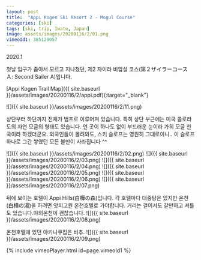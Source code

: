 ```yaml
---
layout: post
title:  "Appi Kogen Ski Resort 2 - Mogul Course"
categories: [ski]
tags: [ski, trip, Iwate, Japan]
image: assets/images/20200116/2/01.png
vimeoId1: 385129057
---
```


2020.1 

첫날 입구가 좁아서 모르고 지나쳤던, 제2 자이라 비압설 코스(第２ザイラーコース Ａ: Second Sailer A)입니다.

[Appi Kogen Trail Map]({{ site.baseurl }}/assets/images/20200116/2/appi.pdf){:target="_blank"}

![]({{ site.baseurl }}/assets/images/20200116/2/11.png)

상단부터 하단까지 전체가 범프로 이루어져 있습니다.
특히 상단 부근에는 미국 콜로라도의 자연 모글의 형태도 있습니다.
언 곳이 하나도 없이 부드러운 눈이라 가히 모글 천국이라 하겠더군요.
외국인들이 몰려와도, 스키 슬로프는 영원히 그대로이니.. 
이 슬로프 하나로 그간 쌓였던 모든 불만이 사라집니다 ^^

![]({{ site.baseurl }}/assets/images/20200116/2/02.png)
![]({{ site.baseurl }}/assets/images/20200116/2/03.png)
![]({{ site.baseurl }}/assets/images/20200116/2/04.png)
![]({{ site.baseurl }}/assets/images/20200116/2/05.png)
![]({{ site.baseurl }}/assets/images/20200116/2/06.png)
![]({{ site.baseurl }}/assets/images/20200116/2/07.png)

뒤에 보이는 호텔이 Appi Hills(白樺の森)입니다. 
각 호텔마다 대중탕은 있지만 온천(白樺の湯)을 하려면 앗피고원 온천호텔로 가야합니다. 거리는 걸어서도 갈만하고 셔틀도 있습니다.야외온천이 괜찮습니다.
![]({{ site.baseurl }}/assets/images/20200116/2/08.png)

온천호텔에 있던 야키니쿠집은 비추.
![]({{ site.baseurl }}/assets/images/20200116/2/09.png)

{% include vimeoPlayer.html id=page.vimeoId1 %}